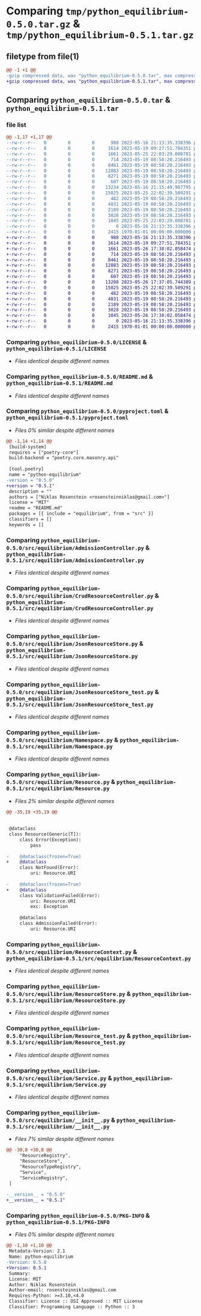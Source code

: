 # Comparing `tmp/python_equilibrium-0.5.0.tar.gz` & `tmp/python_equilibrium-0.5.1.tar.gz`

## filetype from file(1)

```diff
@@ -1 +1 @@
-gzip compressed data, was "python_equilibrium-0.5.0.tar", max compression
+gzip compressed data, was "python_equilibrium-0.5.1.tar", max compression
```

## Comparing `python_equilibrium-0.5.0.tar` & `python_equilibrium-0.5.1.tar`

### file list

```diff
@@ -1,17 +1,17 @@
--rw-r--r--   0        0        0      988 2023-05-16 21:13:35.338396 python_equilibrium-0.5.0/LICENSE
--rw-r--r--   0        0        0     1614 2023-05-19 09:27:51.784351 python_equilibrium-0.5.0/README.md
--rw-r--r--   0        0        0     1661 2023-05-25 22:03:29.008781 python_equilibrium-0.5.0/pyproject.toml
--rw-r--r--   0        0        0      714 2023-05-19 08:58:20.216493 python_equilibrium-0.5.0/src/equilibrium/AdmissionController.py
--rw-r--r--   0        0        0     8461 2023-05-19 08:58:20.216493 python_equilibrium-0.5.0/src/equilibrium/CrudResourceController.py
--rw-r--r--   0        0        0    12883 2023-05-19 08:58:20.216493 python_equilibrium-0.5.0/src/equilibrium/JsonResourceStore.py
--rw-r--r--   0        0        0     8271 2023-05-19 08:58:20.216493 python_equilibrium-0.5.0/src/equilibrium/JsonResourceStore_test.py
--rw-r--r--   0        0        0      607 2023-05-19 08:58:20.216493 python_equilibrium-0.5.0/src/equilibrium/Namespace.py
--rw-r--r--   0        0        0    13234 2023-05-16 21:15:49.967795 python_equilibrium-0.5.0/src/equilibrium/Resource.py
--rw-r--r--   0        0        0    15825 2023-05-25 22:02:39.509291 python_equilibrium-0.5.0/src/equilibrium/ResourceContext.py
--rw-r--r--   0        0        0      482 2023-05-19 08:58:20.216493 python_equilibrium-0.5.0/src/equilibrium/ResourceController.py
--rw-r--r--   0        0        0     4831 2023-05-19 08:58:20.216493 python_equilibrium-0.5.0/src/equilibrium/ResourceStore.py
--rw-r--r--   0        0        0     2189 2023-05-19 08:58:20.216493 python_equilibrium-0.5.0/src/equilibrium/Resource_test.py
--rw-r--r--   0        0        0     3028 2023-05-19 08:58:20.216493 python_equilibrium-0.5.0/src/equilibrium/Service.py
--rw-r--r--   0        0        0     1045 2023-05-25 22:03:29.008781 python_equilibrium-0.5.0/src/equilibrium/__init__.py
--rw-r--r--   0        0        0        0 2023-05-16 21:13:35.338396 python_equilibrium-0.5.0/src/equilibrium/py.typed
--rw-r--r--   0        0        0     2415 1970-01-01 00:00:00.000000 python_equilibrium-0.5.0/PKG-INFO
+-rw-r--r--   0        0        0      988 2023-05-16 21:13:35.338396 python_equilibrium-0.5.1/LICENSE
+-rw-r--r--   0        0        0     1614 2023-05-19 09:27:51.784351 python_equilibrium-0.5.1/README.md
+-rw-r--r--   0        0        0     1661 2023-05-26 17:38:02.058474 python_equilibrium-0.5.1/pyproject.toml
+-rw-r--r--   0        0        0      714 2023-05-19 08:58:20.216493 python_equilibrium-0.5.1/src/equilibrium/AdmissionController.py
+-rw-r--r--   0        0        0     8461 2023-05-19 08:58:20.216493 python_equilibrium-0.5.1/src/equilibrium/CrudResourceController.py
+-rw-r--r--   0        0        0    12883 2023-05-19 08:58:20.216493 python_equilibrium-0.5.1/src/equilibrium/JsonResourceStore.py
+-rw-r--r--   0        0        0     8271 2023-05-19 08:58:20.216493 python_equilibrium-0.5.1/src/equilibrium/JsonResourceStore_test.py
+-rw-r--r--   0        0        0      607 2023-05-19 08:58:20.216493 python_equilibrium-0.5.1/src/equilibrium/Namespace.py
+-rw-r--r--   0        0        0    13208 2023-05-26 17:37:05.744389 python_equilibrium-0.5.1/src/equilibrium/Resource.py
+-rw-r--r--   0        0        0    15825 2023-05-25 22:02:39.509291 python_equilibrium-0.5.1/src/equilibrium/ResourceContext.py
+-rw-r--r--   0        0        0      482 2023-05-19 08:58:20.216493 python_equilibrium-0.5.1/src/equilibrium/ResourceController.py
+-rw-r--r--   0        0        0     4831 2023-05-19 08:58:20.216493 python_equilibrium-0.5.1/src/equilibrium/ResourceStore.py
+-rw-r--r--   0        0        0     2189 2023-05-19 08:58:20.216493 python_equilibrium-0.5.1/src/equilibrium/Resource_test.py
+-rw-r--r--   0        0        0     3028 2023-05-19 08:58:20.216493 python_equilibrium-0.5.1/src/equilibrium/Service.py
+-rw-r--r--   0        0        0     1045 2023-05-26 17:38:02.058474 python_equilibrium-0.5.1/src/equilibrium/__init__.py
+-rw-r--r--   0        0        0        0 2023-05-16 21:13:35.338396 python_equilibrium-0.5.1/src/equilibrium/py.typed
+-rw-r--r--   0        0        0     2415 1970-01-01 00:00:00.000000 python_equilibrium-0.5.1/PKG-INFO
```

### Comparing `python_equilibrium-0.5.0/LICENSE` & `python_equilibrium-0.5.1/LICENSE`

 * *Files identical despite different names*

### Comparing `python_equilibrium-0.5.0/README.md` & `python_equilibrium-0.5.1/README.md`

 * *Files identical despite different names*

### Comparing `python_equilibrium-0.5.0/pyproject.toml` & `python_equilibrium-0.5.1/pyproject.toml`

 * *Files 0% similar despite different names*

```diff
@@ -1,14 +1,14 @@
 [build-system]
 requires = ["poetry-core"]
 build-backend = "poetry.core.masonry.api"
 
 [tool.poetry]
 name = "python-equilibrium"
-version = "0.5.0"
+version = "0.5.1"
 description = ""
 authors = ["Niklas Rosenstein <rosensteinniklas@gmail.com>"]
 license = "MIT"
 readme = "README.md"
 packages = [{ include = "equilibrium", from = "src" }]
 classifiers = []
 keywords = []
```

### Comparing `python_equilibrium-0.5.0/src/equilibrium/AdmissionController.py` & `python_equilibrium-0.5.1/src/equilibrium/AdmissionController.py`

 * *Files identical despite different names*

### Comparing `python_equilibrium-0.5.0/src/equilibrium/CrudResourceController.py` & `python_equilibrium-0.5.1/src/equilibrium/CrudResourceController.py`

 * *Files identical despite different names*

### Comparing `python_equilibrium-0.5.0/src/equilibrium/JsonResourceStore.py` & `python_equilibrium-0.5.1/src/equilibrium/JsonResourceStore.py`

 * *Files identical despite different names*

### Comparing `python_equilibrium-0.5.0/src/equilibrium/JsonResourceStore_test.py` & `python_equilibrium-0.5.1/src/equilibrium/JsonResourceStore_test.py`

 * *Files identical despite different names*

### Comparing `python_equilibrium-0.5.0/src/equilibrium/Namespace.py` & `python_equilibrium-0.5.1/src/equilibrium/Namespace.py`

 * *Files identical despite different names*

### Comparing `python_equilibrium-0.5.0/src/equilibrium/Resource.py` & `python_equilibrium-0.5.1/src/equilibrium/Resource.py`

 * *Files 2% similar despite different names*

```diff
@@ -35,19 +35,19 @@
 
 
 @dataclass
 class Resource(Generic[T]):
     class Error(Exception):
         pass
 
-    @dataclass(frozen=True)
+    @dataclass
     class NotFound(Error):
         uri: Resource.URI
 
-    @dataclass(frozen=True)
+    @dataclass
     class ValidationFailed(Error):
         uri: Resource.URI
         exc: Exception
 
     @dataclass
     class AdmissionFailed(Error):
         uri: Resource.URI
```

### Comparing `python_equilibrium-0.5.0/src/equilibrium/ResourceContext.py` & `python_equilibrium-0.5.1/src/equilibrium/ResourceContext.py`

 * *Files identical despite different names*

### Comparing `python_equilibrium-0.5.0/src/equilibrium/ResourceStore.py` & `python_equilibrium-0.5.1/src/equilibrium/ResourceStore.py`

 * *Files identical despite different names*

### Comparing `python_equilibrium-0.5.0/src/equilibrium/Resource_test.py` & `python_equilibrium-0.5.1/src/equilibrium/Resource_test.py`

 * *Files identical despite different names*

### Comparing `python_equilibrium-0.5.0/src/equilibrium/Service.py` & `python_equilibrium-0.5.1/src/equilibrium/Service.py`

 * *Files identical despite different names*

### Comparing `python_equilibrium-0.5.0/src/equilibrium/__init__.py` & `python_equilibrium-0.5.1/src/equilibrium/__init__.py`

 * *Files 7% similar despite different names*

```diff
@@ -30,8 +30,8 @@
     "ResourceRegistry",
     "ResourceStore",
     "ResourceTypeRegistry",
     "Service",
     "ServiceRegistry",
 ]
 
-__version__ = "0.5.0"
+__version__ = "0.5.1"
```

### Comparing `python_equilibrium-0.5.0/PKG-INFO` & `python_equilibrium-0.5.1/PKG-INFO`

 * *Files 0% similar despite different names*

```diff
@@ -1,10 +1,10 @@
 Metadata-Version: 2.1
 Name: python-equilibrium
-Version: 0.5.0
+Version: 0.5.1
 Summary: 
 License: MIT
 Author: Niklas Rosenstein
 Author-email: rosensteinniklas@gmail.com
 Requires-Python: >=3.10,<4.0
 Classifier: License :: OSI Approved :: MIT License
 Classifier: Programming Language :: Python :: 3
```

